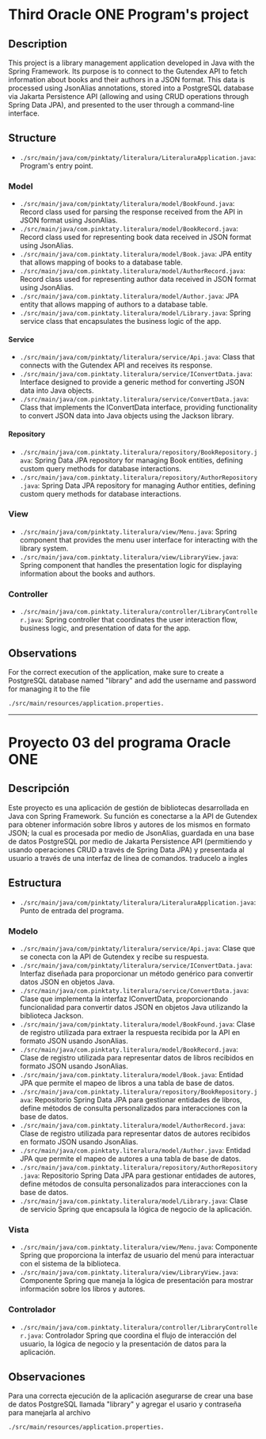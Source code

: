 # Third Oracle ONE Program's project

## Description

This project is a library management application developed in Java with the Spring Framework. 
Its purpose is to connect to the Gutendex API to fetch information about books and their authors in a JSON format. This data is processed using JsonAlias annotations, stored into a PostgreSQL database via Jakarta Persistence API (allowing and using CRUD operations through Spring Data JPA), and presented to the user through a command-line interface.

## Structure
- `./src/main/java/com/pinktaty/literalura/LiteraluraApplication.java`: Program's entry point.

### Model
- `./src/main/java/com/pinktaty/literalura/model/BookFound.java`: Record class used for parsing the response received from the API in JSON format using JsonAlias.
- `./src/main/java/com.pinktaty.literalura/model/BookRecord.java`: Record class used for representing book data received in JSON format using JsonAlias.
- `./src/main/java/com.pinktaty.literalura/model/Book.java`: JPA entity that allows mapping of books to a database table.
- `./src/main/java/com.pinktaty.literalura/model/AuthorRecord.java`: Record class used for representing author data received in JSON format using JsonAlias.
- `./src/main/java/com.pinktaty.literalura/model/Author.java`: JPA entity that allows mapping of authors to a database table.
- `./src/main/java/com.pinktaty.literalura/model/Library.java`: Spring service class that encapsulates the business logic of the app.

#### Service
- `./src/main/java/com/pinktaty/literalura/service/Api.java`: Class that connects with the Gutendex API and receives its response.
- `./src/main/java/com.pinktaty.literalura/service/IConvertData.java`: Interface designed to provide a generic method for converting JSON data into Java objects.
- `./src/main/java/com.pinktaty.literalura/service/ConvertData.java`: Class that implements the IConvertData interface, providing functionality to convert JSON data into Java objects using the Jackson library.

#### Repository
- `./src/main/java/com.pinktaty.literalura/repository/BookRepository.java`: Spring Data JPA repository for managing Book entities, defining custom query methods for database interactions.
- `./src/main/java/com.pinktaty.literalura/repository/AuthorRepository.java`: Spring Data JPA repository for managing Author entities, defining custom query methods for database interactions.

### View
- `./src/main/java/com/pinktaty.literalura/view/Menu.java`: Spring component that provides the menu user interface for interacting with the library system.
- `./src/main/java/com.pinktaty.literalura/view/LibraryView.java`: Spring component that handles the presentation logic for displaying information about the books and authors.

### Controller
- `./src/main/java/com.pinktaty.literalura/controller/LibraryController.java`: Spring controller that coordinates the user interaction flow, business logic, and presentation of data for the app.

## Observations

For the correct execution of the application, make sure to create a PostgreSQL database named "library" and add the username and password for managing it to the file 
```bash
./src/main/resources/application.properties.
```

* * *

# Proyecto 03 del programa Oracle ONE

## Descripción

Este proyecto es una aplicación de gestión de bibliotecas desarrollada en Java con Spring Framework. 
Su función es conectarse a la API de Gutendex para obtener información sobre libros y autores de los mismos en formato JSON; la cual es procesada por medio de JsonAlias, guardada en una base de datos PostgreSQL por medio de Jakarta Persistence API (permitiendo y usando operaciones CRUD a través de Spring Data JPA) y presentada al usuario a través de una interfaz de línea de comandos. traducelo a ingles

## Estructura
- `./src/main/java/com/pinktaty/literalura/LiteraluraApplication.java`: Punto de entrada del programa.

### Modelo
- `./src/main/java/com/pinktaty/literalura/service/Api.java`: Clase que se conecta con la API de Gutendex y recibe su respuesta.
- `./src/main/java/com/pinktaty/literalura/service/IConvertData.java`: Interfaz diseñada para proporcionar un método genérico para convertir datos JSON en objetos Java.
- `./src/main/java/com.pinktaty.literalura/service/ConvertData.java`: Clase que implementa la interfaz IConvertData, proporcionando funcionalidad para convertir datos JSON en objetos Java utilizando la biblioteca Jackson.
- `./src/main/java/com/pinktaty.literalura/model/BookFound.java`: Clase de registro utilizada para extraer la respuesta recibida por la API en formato JSON usando JsonAlias.
- `./src/main/java/com.pinktaty.literalura/model/BookRecord.java`: Clase de registro utilizada para representar datos de libros recibidos en formato JSON usando JsonAlias.
- `./src/main/java/com.pinktaty.literalura/model/Book.java`: Entidad JPA que permite el mapeo de libros a una tabla de base de datos.
- `./src/main/java/com.pinktaty.literalura/repository/BookRepository.java`: Repositorio Spring Data JPA para gestionar entidades de libros, define métodos de consulta personalizados para interacciones con la base de datos.
- `./src/main/java/com.pinktaty.literalura/model/AuthorRecord.java`: Clase de registro utilizada para representar datos de autores recibidos en formato JSON usando JsonAlias.
- `./src/main/java/com.pinktaty.literalura/model/Author.java`: Entidad JPA que permite el mapeo de autores a una tabla de base de datos.
- `./src/main/java/com.pinktaty.literalura/repository/AuthorRepository.java`: Repositorio Spring Data JPA para gestionar entidades de autores, define métodos de consulta personalizados para interacciones con la base de datos.
- `./src/main/java/com.pinktaty.literalura/model/Library.java`: Clase de servicio Spring que encapsula la lógica de negocio de la aplicación.

### Vista
- `./src/main/java/com.pinktaty.literalura/view/Menu.java`: Componente Spring que proporciona la interfaz de usuario del menú para interactuar con el sistema de la biblioteca.
- `./src/main/java/com.pinktaty.literalura/view/LibraryView.java`: Componente Spring que maneja la lógica de presentación para mostrar información sobre los libros y autores.

### Controlador
- `./src/main/java/com.pinktaty.literalura/controller/LibraryController.java`: Controlador Spring que coordina el flujo de interacción del usuario, la lógica de negocio y la presentación de datos para la aplicación.

## Observaciones

Para una correcta ejecución de la aplicación asegurarse de crear una base de datos PostgreSQL llamada "library" y agregar el usario y contraseña para manejarla al archivo 
```bash
./src/main/resources/application.properties.
```
